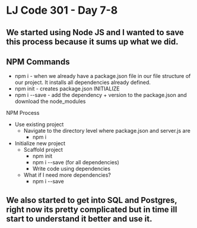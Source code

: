 # LJ Code 301 - Day 7-8

## We started using Node JS and I wanted to save this process because it sums up what we did.

## NPM Commands
* npm i - when we already have a package.json file in our file structure of our project. It installs all dependencies already defined.
* npm init - creates package.json INITIALIZE
* npm i --save <dependency> - add the dependency + version to the package.json and download the node_modules

NPM Process
* Use existing project
    * Navigate to the directory level where package.json and server.js are
        * npm i
* Initialize new project
    * Scaffold project
        * npm init
        * npm i --save <dependency> (for all dependencies)
        * Write code using dependencies
    * What if I need more dependencies?
        * npm i --save <dependency>

## We also started to get into SQL and Postgres, right now its pretty complicated but in time ill start to understand it better and use it.
